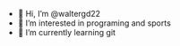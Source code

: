 - 👋 Hi, I’m @waltergd22
- 👀 I’m interested in programing and sports
- 🌱 I’m currently learning git

<!---
waltergd22/waltergd22 is a ✨ special ✨ repository because its `README.md` (this file) appears on your GitHub profile.
You can click the Preview link to take a look at your changes.
--->
